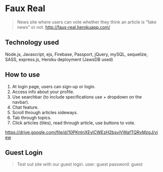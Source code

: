 # Faux Real
> News site where users can vote whether they think an article is "fake news" or not.
http://faux-real.herokuapp.com/

## Technology used
Node.js, Javascript, ejs, Firebase, Passport, jQuery, mySQL, sequelize, SASS, express.js, Heroku deployment (JawsDB used)

## How to use
1. At login page, users can sign-up or login.
2. Access info about your profile.
3. Use searchbar (to include specifications use + dropdown on the navbar).
4. Chat feature.
5. Scroll through articles sideways.
6. Tab through topics.
7. Click articles (tiles), read through article, use buttons to vote.

https://drive.google.com/file/d/10PKntnXEvlCWEzH2bsvjVWafTQRvMzgJ/view

## Guest Login
> Test out site with our guest login.
user: guest
password: guest
